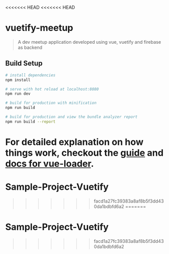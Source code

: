 <<<<<<< HEAD
<<<<<<< HEAD
# vuetify-meetup

> A dev meetup application developed using vue, vuetify and firebase as backend

## Build Setup

``` bash
# install dependencies
npm install

# serve with hot reload at localhost:8080
npm run dev

# build for production with minification
npm run build

# build for production and view the bundle analyzer report
npm run build --report
```

For detailed explanation on how things work, checkout the [guide](http://vuejs-templates.github.io/webpack/) and [docs for vue-loader](http://vuejs.github.io/vue-loader).
=======
# Sample-Project-Vuetify
>>>>>>> facd1a27fc39383a8af8b5f3dd430da1bdbfd6a2
=======
# Sample-Project-Vuetify
>>>>>>> facd1a27fc39383a8af8b5f3dd430da1bdbfd6a2
